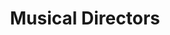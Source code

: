 ---
template: DefaultPage
slug: md
title: Musical Directors
featuredImage: '../images/header.jpg'
meta:
  description: This is a meta description.
  title: Contact Page
---